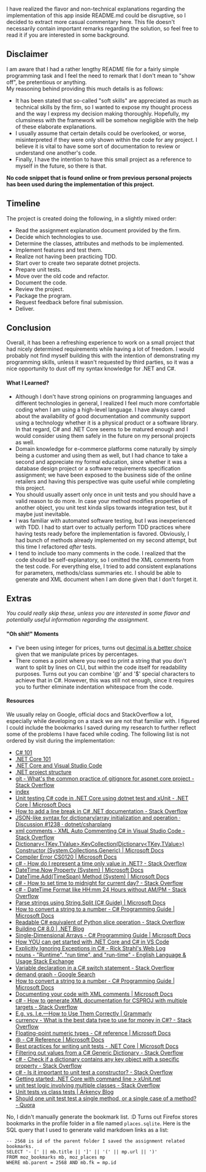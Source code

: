I have realized the flavor and non-technical explanations regarding the implementation of this app inside README.md could be disruptive, so I decided to extract more casual commentary here. This file doesn't necessarily contain important remarks regarding the solution, so feel free to read it if you are interested in some background.
## Disclaimer ##
I am aware that I had a rather lengthy README file for a fairly simple programming task and I feel the need to remark that I don't mean to "show off", be pretentious or anything.  
My reasoning behind providing this much details is as follows:
- It has been stated that so-called "soft skills" are appreciated as much as technical skills by the firm, so I wanted to expose my thought process and the way I express my decision making thoroughly. Hopefully, my clumsiness with the framework will be somehow negligible with the help of these elaborate explanations.
- I usually assume that certain details could be overlooked, or worse, misinterpreted if they were only shown within the code for any project. I believe it is vital to have some sort of documentation to review or understand one another's code.
- Finally, I have the intention to have this small project as a reference to myself in the future, so there is that.  

**No code snippet that is found online or from previous personal projects has been used during the implementation of this project.**

## Timeline ##
The project is created doing the following, in a slightly mixed order:
- Read the assignment explanation document provided by the firm.
- Decide which technologies to use.
- Determine the classes, attributes and methods to be implemented.
- Implement features and test them. 
- Realize not having been practicing TDD.
- Start over to create two separate dotnet projects.
- Prepare unit tests.
- Move over the old code and refactor.
- Document the code.
- Review the project.
- Package the program.
- Request feedback before final submission.
- Deliver.

## Conclusion ##
Overall, it has been a refreshing experience to work on a small project that had nicely determined requirements while having a lot of freedom. I would probably not find myself building this with the intention of demonstrating my programming skills, unless it wasn't requested by third parties, so it was a nice opportunity to dust off my syntax knowledge for .NET and C#.
#### **What I Learned?** ####
- Although I don't have strong opinions on programming languages and different technologies in general, I realized I feel much more comfortable coding when I am using a high-level language. I have always cared about the availability of good documentation and community support using a technology whether it is a physical product or a software library. In that regard, C# and .NET Core seems to be matured enough and I would consider using them safely in the future on my personal projects as well.
- Domain knowledge for e-commerce platforms come naturally by simply being a customer and using them as well, but I had chance to take a second and appreciate my formal education, since whether it was a database design project or a software requirements specification assignment; we have been exposed to the business side of the online retailers and having this perspective was quite useful while completing this project.
- You should usually assert only once in unit tests and you should have a valid reason to do more. In case your method modifies properties of another object, you unit test kinda slips towards integration test, but it maybe just inevitable.
- I was familiar with automated software testing, but I was inexperienced with TDD. I had to start over to actually perform TDD practices where having tests ready before the implementation is favored. Obviously, I had bunch of methods already implemented on my second attempt, but this time I refactored *after* tests.
- I tend to include too many comments in the code. I realized that the code should be self-explanatory, so I omitted the XML comments from the test code. For everything else, I tried to add consistent explanations for parameters, methods/class summaries etc. I should be able to generate and XML document when I am done given that I don't forget it.

## Extras ##
*You could really skip these, unless you are interested in some flavor and potentially useful information regarding the assignment.*
#### **"Oh shit!" Moments** ####
- I've been using integer for prices, turns out [decimal is a better choice](https://docs.microsoft.com/en-us/dotnet/csharp/language-reference/builtin-types/floating-point-numeric-types) given that we manipulate prices by percentages.
- There comes a point where you need to print a string that you don't want to split by lines on CLI, but within the code itself for readability purposes. Turns out you can combine '@' and '$' special characters to achieve that in C#. However, this was still not enough, since it requires you to further eliminate indentation whitespace from the code.
#### **Resources** ####
We usually relay on Google, official docs and StackOverflow a lot, especially while developing on a stack we are not that familiar with. I figured I could include the bookmarks I saved during my research to further reflect some of the problems I have faced while coding. The following list is not ordered by visit during the implementation:
- [C# 101](https://www.youtube.com/playlist?list=PLdo4fOcmZ0oVxKLQCHpiUWun7vlJJvUiN)
- [.NET Core 101](https://www.youtube.com/playlist?list=PLdo4fOcmZ0oWoazjhXQzBKMrFuArxpW80)
- [.NET Core and Visual Studio Code](https://code.visualstudio.com/docs/languages/dotnet)
- [.NET project structure](https://gist.github.com/davidfowl/ed7564297c61fe9ab814)
- [git - What's the common practice of gitignore for aspnet core project - Stack Overflow](https://stackoverflow.com/questions/39289765/whats-the-common-practice-of-gitignore-for-aspnet-core-project)
- [index](http://fsprojects.github.io/ProjectScaffold/index.html#Getting-started)
- [Unit testing C# code in .NET Core using dotnet test and xUnit - .NET Core | Microsoft Docs](https://docs.microsoft.com/en-us/dotnet/core/testing/unit-testing-with-dotnet-test)
- [How to add a line break in C# .NET documentation - Stack Overflow](https://stackoverflow.com/questions/7279108/how-to-add-a-line-break-in-c-sharp-net-documentation/15925302)
- [JSON-like syntax for dictionary/array initialization and operation · Discussion #1238 · dotnet/csharplang](https://github.com/dotnet/csharplang/discussions/1238)
- [xml comments - XML Auto Commenting C# in Visual Studio Code - Stack Overflow](https://stackoverflow.com/questions/34275209/xml-auto-commenting-c-sharp-in-visual-studio-code)
- [Dictionary<TKey,TValue>.KeyCollection(Dictionary<TKey,TValue>) Constructor (System.Collections.Generic) | Microsoft Docs](https://docs.microsoft.com/en-us/dotnet/api/system.collections.generic.dictionary-2.keycollection.-ctor?view=netcore-3.1)
- [Compiler Error CS0120 | Microsoft Docs](https://docs.microsoft.com/en-us/dotnet/csharp/language-reference/compiler-messages/cs0120)
- [c# - How do I represent a time only value in .NET? - Stack Overflow](https://stackoverflow.com/questions/2037283/how-do-i-represent-a-time-only-value-in-net)
- [DateTime.Now Property (System) | Microsoft Docs](https://docs.microsoft.com/en-us/dotnet/api/system.datetime.now?view=netcore-3.1)
- [DateTime.Add(TimeSpan) Method (System) | Microsoft Docs](https://docs.microsoft.com/en-us/dotnet/api/system.datetime.add?view=netcore-3.1)
- [c# - How to set time to midnight for current day? - Stack Overflow](https://stackoverflow.com/questions/13467230/how-to-set-time-to-midnight-for-current-day)
- [c# - DateTime Format like HH:mm 24 Hours without AM/PM - Stack Overflow](https://stackoverflow.com/questions/360982/datetime-format-like-hhmm-24-hours-without-am-pm)
- [Parse strings using String.Split (C# Guide) | Microsoft Docs](https://docs.microsoft.com/en-us/dotnet/csharp/how-to/parse-strings-using-split)
- [How to convert a string to a number - C# Programming Guide | Microsoft Docs](https://docs.microsoft.com/en-us/dotnet/csharp/programming-guide/types/how-to-convert-a-string-to-a-number)
- [Readable C# equivalent of Python slice operation - Stack Overflow](https://stackoverflow.com/questions/20678653/readable-c-sharp-equivalent-of-python-slice-operation)
- [Building C# 8.0 | .NET Blog](https://devblogs.microsoft.com/dotnet/building-c-8-0/)
- [Single-Dimensional Arrays - C# Programming Guide | Microsoft Docs](https://docs.microsoft.com/en-us/dotnet/csharp/programming-guide/arrays/single-dimensional-arrays)
- [How YOU can get started with .NET Core and C# in VS Code](https://softchris.github.io/pages/dotnet-core.html#resources)
- [Explicitly Ignoring Exceptions in C# - Rick Strahl's Web Log](https://weblog.west-wind.com/posts/2018/Jun/16/Explicitly-Ignoring-Exceptions-in-C)
- [nouns - "Runtime", "run time", and "run-time" - English Language & Usage Stack Exchange](https://english.stackexchange.com/questions/67013/runtime-run-time-and-run-time)
- [Variable declaration in a C# switch statement - Stack Overflow](https://stackoverflow.com/questions/222601/variable-declaration-in-a-c-sharp-switch-statement)
- [demand graph - Google Search](https://www.google.com/search?q=demand+graph&tbm=isch&ved=2ahUKEwiTuIWpj6jsAhXHuxoKHSxkBr0Q2-cCegQIABAA&oq=demand+graph&gs_lcp=CgNpbWcQAzIECAAQQzICCAAyBAgAEEMyAggAMgIIADICCAAyAggAMgIIADICCAAyAggAUIlDWIlDYLZEaABwAHgAgAGHAYgBhwGSAQMwLjGYAQCgAQGqAQtnd3Mtd2l6LWltZ8ABAQ&sclient=img&ei=KKmAX5OEC8f3aqzImegL&bih=936&biw=1903&client=firefox-b-d&hl=en)
- [How to convert a string to a number - C# Programming Guide | Microsoft Docs](https://docs.microsoft.com/en-us/dotnet/csharp/programming-guide/types/how-to-convert-a-string-to-a-number)
- [Documenting your code with XML comments | Microsoft Docs](https://docs.microsoft.com/en-us/dotnet/csharp/codedoc)
- [c# - How to generate XML documentation for CSPROJ with multiple targets - Stack Overflow](https://stackoverflow.com/questions/47115877/how-to-generate-xml-documentation-for-csproj-with-multiple-targets)
- [E.g. vs. I.e.—How to Use Them Correctly | Grammarly](https://www.grammarly.com/blog/know-your-latin-i-e-vs-e-g/)
- [currency - What is the best data type to use for money in C#? - Stack Overflow](https://stackoverflow.com/questions/693372/what-is-the-best-data-type-to-use-for-money-in-c)
- [Floating-point numeric types - C# reference | Microsoft Docs](https://docs.microsoft.com/en-us/dotnet/csharp/language-reference/builtin-types/floating-point-numeric-types)
- [@ - C# Reference | Microsoft Docs](https://docs.microsoft.com/en-us/dotnet/csharp/language-reference/tokens/verbatim)
- [Best practices for writing unit tests - .NET Core | Microsoft Docs](https://docs.microsoft.com/en-us/dotnet/core/testing/unit-testing-best-practices)
- [Filtering out values from a C# Generic Dictionary - Stack Overflow](https://stackoverflow.com/questions/2131648/filtering-out-values-from-a-c-sharp-generic-dictionary)
- [c# - Check if a dictionary contains any key object with a specific property - Stack Overflow](https://stackoverflow.com/questions/52644691/check-if-a-dictionary-contains-any-key-object-with-a-specific-property)
- [c# - Is it important to unit test a constructor? - Stack Overflow](https://stackoverflow.com/questions/357929/is-it-important-to-unit-test-a-constructor)
- [Getting started: .NET Core with command line > xUnit.net](https://xunit.net/docs/getting-started/netcore/cmdline#write-first-theory)
- [unit test logic involving multiple classes - Stack Overflow](https://stackoverflow.com/questions/4722016/unit-test-logic-involving-multiple-classes/4722058)
- [Unit tests vs class tests | Arkency Blog](https://blog.arkency.com/2014/09/unit-tests-vs-class-tests/)
- [Should one unit test test a single method, or a single case of a method? - Quora](https://www.quora.com/Should-one-unit-test-test-a-single-method-or-a-single-case-of-a-method)

No, I didn't manually generate the bookmark list. :D Turns out Firefox stores bookmarks in the profile folder in a file named `places.sqlite`. Here is the SQL query that I used to generate valid markdown links as a list:
```
-- 2568 is id of the parent folder I saved the assignment related bookmarks.
SELECT '- [' || mb.title || ']' || '(' || mp.url || ')'
FROM moz_bookmarks mb, moz_places mp
WHERE mb.parent = 2568 AND mb.fk = mp.id 
```